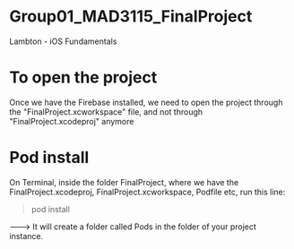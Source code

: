 # Group01_MAD3115_FinalProject
Lambton - iOS Fundamentals

# To open the project

Once we have the Firebase installed, we need to open the project through the "FinalProject.xcworkspace" file, and not through "FinalProject.xcodeproj" anymore

# Pod install

On Terminal, inside the folder FinalProject, where we have the FinalProject.xcodeproj, FinalProject.xcworkspace, Podfile etc, run this line:

> pod install

---> It will create a folder called Pods in the folder of your project instance.
